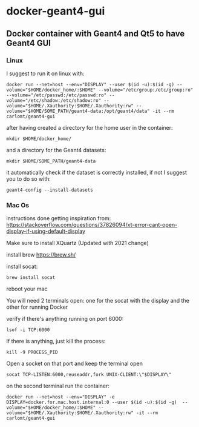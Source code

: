 # docker-geant4-gui

## Docker container with Geant4 and Qt5 to have Geant4 GUI

### Linux
I suggest to run it on linux with:

`docker run --net=host --env="DISPLAY" --user $(id -u):$(id -g) --volume="$HOME/docker_home/:$HOME" --volume="/etc/group:/etc/group:ro" --volume="/etc/passwd:/etc/passwd:ro" --volume="/etc/shadow:/etc/shadow:ro" --volume="$HOME/.Xauthority:$HOME/.Xauthority:rw" --volume="$HOME/SOME_PATH/geant4-data:/opt/geant4/data" -it --rm carlomt/geant4-gui`

after having created a directory for the home user in the container:

`mkdir $HOME/docker_home/`

and a directory for the Geant4 datasets:

`mkdir $HOME/SOME_PATH/geant4-data`

it automatically check if the dataset is correctly installed, if not I suggest you to do so with:

`geant4-config --install-datasets`


### Mac Os

instructions done getting inspiration from: https://stackoverflow.com/questions/37826094/xt-error-cant-open-display-if-using-default-display

Make sure to install XQuartz (Updated with 2021 change)

install brew https://brew.sh/

install socat:

`brew install socat`

reboot your mac

You will need 2 terminals open: one for the socat with the display and the other for running Docker

 verify if there's anything running on port 6000:

`lsof -i TCP:6000`

If there is anything, just kill the process:

`kill -9 PROCESS_PID`

Open a socket on that port and keep the terminal open

`socat TCP-LISTEN:6000,reuseaddr,fork UNIX-CLIENT:\"$DISPLAY\"`

on the second terminal run the container:

`docker run --net=host --env="DISPLAY" -e DISPLAY=docker.for.mac.host.internal:0 --user $(id -u):$(id -g)  --volume="$HOME/docker_home/:$HOME" --volume="$HOME/.Xauthority:$HOME/.Xauthority:rw" -it --rm carlomt/geant4-gui`



